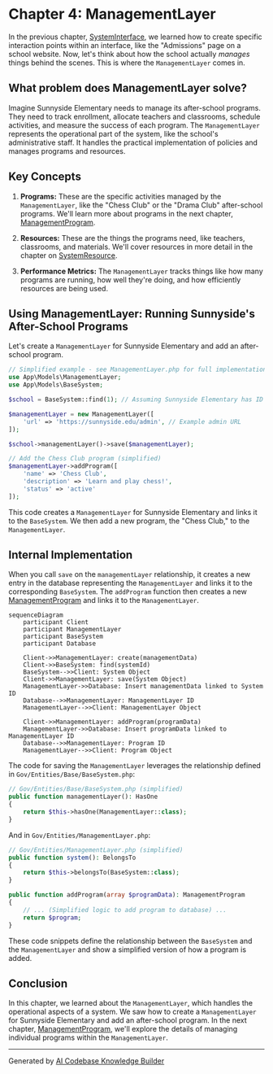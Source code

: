 # Chapter 4: ManagementLayer

In the previous chapter, [SystemInterface](03_systeminterface.md), we learned how to create specific interaction points within an interface, like the "Admissions" page on a school website. Now, let's think about how the school actually *manages* things behind the scenes. This is where the `ManagementLayer` comes in.

## What problem does ManagementLayer solve?

Imagine Sunnyside Elementary needs to manage its after-school programs. They need to track enrollment, allocate teachers and classrooms, schedule activities, and measure the success of each program.  The `ManagementLayer` represents the operational part of the system, like the school's administrative staff. It handles the practical implementation of policies and manages programs and resources.

## Key Concepts

1. **Programs:** These are the specific activities managed by the `ManagementLayer`, like the "Chess Club" or the "Drama Club" after-school programs.  We'll learn more about programs in the next chapter, [ManagementProgram](05_managementprogram.md).

2. **Resources:** These are the things the programs need, like teachers, classrooms, and materials.  We'll cover resources in more detail in the chapter on [SystemResource](08_systemresource.md).

3. **Performance Metrics:** The `ManagementLayer` tracks things like how many programs are running, how well they're doing, and how efficiently resources are being used.

## Using ManagementLayer: Running Sunnyside's After-School Programs

Let's create a `ManagementLayer` for Sunnyside Elementary and add an after-school program.

```php
// Simplified example - see ManagementLayer.php for full implementation
use App\Models\ManagementLayer;
use App\Models\BaseSystem;

$school = BaseSystem::find(1); // Assuming Sunnyside Elementary has ID 1

$managementLayer = new ManagementLayer([
    'url' => 'https://sunnyside.edu/admin', // Example admin URL
]);

$school->managementLayer()->save($managementLayer);

// Add the Chess Club program (simplified)
$managementLayer->addProgram([
    'name' => 'Chess Club',
    'description' => 'Learn and play chess!',
    'status' => 'active'
]);
```

This code creates a `ManagementLayer` for Sunnyside Elementary and links it to the `BaseSystem`. We then add a new program, the "Chess Club," to the `ManagementLayer`.

## Internal Implementation

When you call `save` on the `managementLayer` relationship, it creates a new entry in the database representing the `ManagementLayer` and links it to the corresponding `BaseSystem`.  The `addProgram` function then creates a new [ManagementProgram](05_managementprogram.md) and links it to the `ManagementLayer`.

```mermaid
sequenceDiagram
    participant Client
    participant ManagementLayer
    participant BaseSystem
    participant Database

    Client->>ManagementLayer: create(managementData)
    Client->>BaseSystem: find(systemId)
    BaseSystem-->>Client: System Object
    Client->>ManagementLayer: save(System Object)
    ManagementLayer->>Database: Insert managementData linked to System ID
    Database-->>ManagementLayer: ManagementLayer ID
    ManagementLayer-->>Client: ManagementLayer Object

    Client->>ManagementLayer: addProgram(programData)
    ManagementLayer->>Database: Insert programData linked to ManagementLayer ID
    Database-->>ManagementLayer: Program ID
    ManagementLayer-->>Client: Program Object
```

The code for saving the `ManagementLayer` leverages the relationship defined in `Gov/Entities/Base/BaseSystem.php`:

```php
// Gov/Entities/Base/BaseSystem.php (simplified)
public function managementLayer(): HasOne
{
    return $this->hasOne(ManagementLayer::class);
}
```

And in `Gov/Entities/ManagementLayer.php`:

```php
// Gov/Entities/ManagementLayer.php (simplified)
public function system(): BelongsTo
{
    return $this->belongsTo(BaseSystem::class);
}

public function addProgram(array $programData): ManagementProgram
{
    // ... (Simplified logic to add program to database) ...
    return $program;
}
```

These code snippets define the relationship between the `BaseSystem` and the `ManagementLayer` and show a simplified version of how a program is added.

## Conclusion

In this chapter, we learned about the `ManagementLayer`, which handles the operational aspects of a system. We saw how to create a `ManagementLayer` for Sunnyside Elementary and add an after-school program.  In the next chapter, [ManagementProgram](05_managementprogram.md), we'll explore the details of managing individual programs within the `ManagementLayer`.


---

Generated by [AI Codebase Knowledge Builder](https://github.com/The-Pocket/Tutorial-Codebase-Knowledge)
